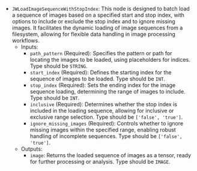 - `JWLoadImageSequenceWithStopIndex`: This node is designed to batch load a sequence of images based on a specified start and stop index, with options to include or exclude the stop index and to ignore missing images. It facilitates the dynamic loading of image sequences from a filesystem, allowing for flexible data handling in image processing workflows.
    - Inputs:
        - `path_pattern` (Required): Specifies the pattern or path for locating the images to be loaded, using placeholders for indices. Type should be `STRING`.
        - `start_index` (Required): Defines the starting index for the sequence of images to be loaded. Type should be `INT`.
        - `stop_index` (Required): Sets the ending index for the image sequence loading, determining the range of images to include. Type should be `INT`.
        - `inclusive` (Required): Determines whether the stop index is included in the loading sequence, allowing for inclusive or exclusive range selection. Type should be `['false', 'true']`.
        - `ignore_missing_images` (Required): Controls whether to ignore missing images within the specified range, enabling robust handling of incomplete sequences. Type should be `['false', 'true']`.
    - Outputs:
        - `image`: Returns the loaded sequence of images as a tensor, ready for further processing or analysis. Type should be `IMAGE`.
